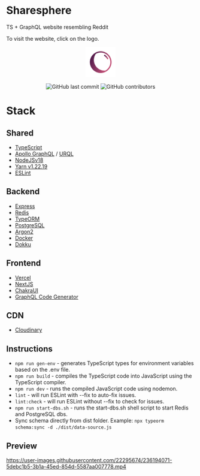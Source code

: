 # Sharesphere

TS + GraphQL website resembling Reddit

To visit the website, click on the logo.

<a href="http://marcadrian.dev">
  <p align="center">
    <img height=80 src="https://raw.githubusercontent.com/marcadrian-it/sharesphere/main/client/sharesphere.png"/>
  </p>
</a>

<p align="center">
  <img alt="GitHub last commit" src="https://img.shields.io/github/last-commit/marcadrian-it/sharesphere?style=flat-square">
  <img alt="GitHub contributors" src="https://img.shields.io/github/contributors/marcadrian-it/sharesphere?style=flat-square">
</p>

# Stack

## Shared

- [TypeScript](https://www.typescriptlang.org/)
- [Apollo GraphQL](https://www.apollographql.com/) / [URQL](https://formidable.com/open-source/urql/)
- [NodeJSv18](https://nodejs.org/en/)
- [Yarn v1.22.19](https://yarnpkg.com/)
- [ESLint](https://eslint.org/)

## Backend

- [Express](https://expressjs.com/)
- [Redis](https://redis.io/)
- [TypeORM](https://typeorm.io/#/)
- [PostgreSQL](https://www.postgresql.org/)
- [Argon2](https://github.com/P-H-C/phc-winner-argon2)
- [Docker](https://www.docker.com/)
- [Dokku](https://dokku.com/)

## Frontend

- [Vercel](https://vercel.com/)
- [NextJS](https://nextjs.org/)
- [ChakraUI](https://chakra-ui.com/)
- [GraphQL Code Generator](https://the-guild.dev/graphql/codegen)

## CDN

- [Cloudinary](https://cloudinary.com/)

## Instructions

- `npm run gen-env` - generates TypeScript types for environment variables based on the .env file.
- `npm run build` - compiles the TypeScript code into JavaScript using the TypeScript compiler.
- `npm run dev` - runs the compiled JavaScript code using nodemon.
- `lint` - will run ESLint with --fix to auto-fix issues.
- `lint:check` - will run ESLint without --fix to check for issues.
- `npm run start-dbs.sh` - runs the start-dbs.sh shell script to start Redis and PostgreSQL dbs.
- Sync schema directly from dist folder.
  Example: `npx typeorm schema:sync -d ./dist/data-source.js`

## Preview

https://user-images.githubusercontent.com/22295674/236194071-5debc1b5-3b1a-45ed-854d-5587aa007778.mp4
